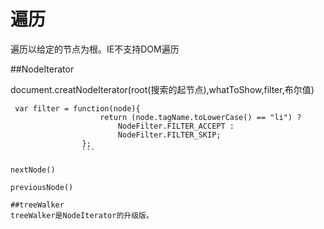 # 遍历

遍历以给定的节点为根。IE不支持DOM遍历

##NodeIterator

document.creatNodeIterator(root(搜索的起节点),whatToShow,filter,布尔值)
```
 var filter = function(node){
                    return (node.tagName.toLowerCase() == "li") ? 
                        NodeFilter.FILTER_ACCEPT : 
                        NodeFilter.FILTER_SKIP;
                };
                ```

nextNode()

previousNode()

##treeWalker
treeWalker是NodeIterator的升级版。
